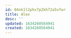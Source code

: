 ```yaml
---
id: 04nk1l2phx7p2kh72a5vfwr
title: Alex
desc: ''
updated: 1634260564941
created: 1634260564941
---
```





